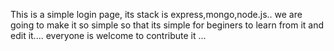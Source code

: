 This is a simple login page, its stack is express,mongo,node.js..
we are going to make it so simple so that its simple for beginers 
to learn from it and edit it....
everyone is welcome to contribute it ...